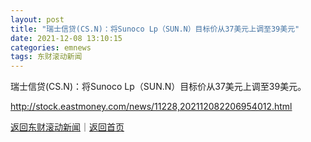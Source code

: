 ```yaml
---
layout: post
title: "瑞士信贷(CS.N)：将Sunoco Lp（SUN.N）目标价从37美元上调至39美元"
date: 2021-12-08 13:10:15
categories: emnews
tags: 东财滚动新闻
---
```


瑞士信贷(CS.N)：将Sunoco Lp（SUN.N）目标价从37美元上调至39美元。

<http://stock.eastmoney.com/news/11228,202112082206954012.html>

[返回东财滚动新闻](//finews.withounder.com/emnews/)｜[返回首页](//finews.withounder.com/)
